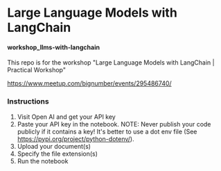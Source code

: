 # Large Language Models with LangChain
#### workshop_llms-with-langchain
This repo is for the workshop "Large Language Models with LangChain | Practical Workshop"

https://www.meetup.com/bignumber/events/295486740/

### Instructions
1. Visit Open AI and get your API key
2. Paste your API key in the notebook. NOTE: Never publish your code publicly if it contains a key! It's better to use a dot env file (See https://pypi.org/project/python-dotenv/).
3. Upload your document(s)
4. Specify the file extension(s)
5. Run the notebook
